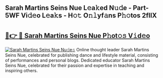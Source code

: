 ## Sarah Martins Seins Nue L𝚎a𝚔ed N𝚞𝚍e - Part-5WF Vi𝚍𝚎o L𝚎a𝚔s - H𝚘𝚝 O𝚗𝚕yf𝚊ns P𝚑𝚘tos 2fIlX

# <h2><a href="http://kfconwj.oniu.top/?m=Sarah+Martins+Seins+Nue">🔗👉 🔴 Sarah Martins Seins Nue P𝚑ot𝚘𝚜 V𝚒d𝚎o</a></h2>

[![Sarah Martins Seins Nue Nu𝚍e𝚜](https://i.imgur.com/0qMVB7G.gif)](http://kfconwj.oniu.top/?m=Sarah+Martins+Seins+Nue)
Online thought leader Sarah Martins Seins Nue, celebrated for publishing dance and lifestyle material, consisting of performances and personal blogs. Dedicated educator Sarah Martins Seins Nue, celebrated for their passion and expertise in teaching and inspiring others.  
